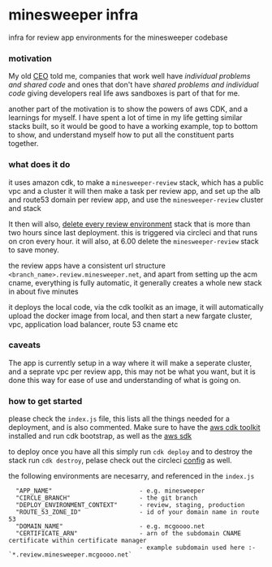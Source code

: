 # minesweeper infra

infra for review app environments for the minesweeper codebase

### motivation

My old [CEO](https://twitter.com/cameronp) told me, companies that work well have _individual problems and shared code_ and ones that don't have _shared problems and individual code_ giving developers real life aws sandboxes is part of that for me.

another part of the motivation is to show the powers of aws CDK, and a learnings for myself. I have spent a lot of time in my life getting similar stacks built, so it would be good to have a working example, top to bottom to show, and understand myself how to put all the constituent parts together.

### what does it do

it uses amazon cdk, to make a `minesweeper-review` stack, which has a public vpc and a cluster
it will then make a task per review app, and set up the alb and route53 domain per review app, and use the `minesweeper-review` cluster and stack

It then will also, [delete every review environment](https://github.com/mcgoooo/mine-sweeper/blob/a1521834c5608475d7d85305c0ff8c0581d80659/.circleci/config.yml#L72) stack that is more than two hours since last deployment. this is triggered via circleci and that runs on cron every hour. it will also, at 6.00 delete the `minesweeper-review` stack to save money.

the review apps have a consistent url structure `<branch_name>.review.minesweeper.net`, and apart from setting up the acm cname, everything is fully automatic, it generally creates a whole new stack in about five minutes

it deploys the local code, via the cdk toolkit as an image, it will automatically upload the docker image from local, and then start a new fargate cluster, vpc, application load balancer, route 53 cname etc

### caveats

The app is currently setup in a way where it will make a seperate cluster, and a seprate vpc per review app, this may not be what you want, but it is done this way for ease of use and understanding of what is going on.

### how to get started

please check the `index.js` file, this lists all the things needed for a deployment, and is also commented. Make sure to have the [aws cdk toolkit](https://github.com/aws/aws-cdk) installed and run cdk bootstrap, as well as the [aws sdk](https://aws.amazon.com/sdk-for-javascript/)

to deploy once you have all this simply run `cdk deploy` and to destroy the stack run `cdk destroy`, pelase check out the circleci [config](https://github.com/mcgoooo/mine-sweeper/blob/master/.circleci/config.yml) as well.

the following environments are necesarry, and referenced in the `index.js`

```
  "APP_NAME"                        - e.g. minesweeper
  "CIRCLE_BRANCH"                   - the git branch
  "DEPLOY_ENVIRONMENT_CONTEXT"      - review, staging, production
  "ROUTE_53_ZONE_ID"                - id of your domain name in route 53
  "DOMAIN_NAME"                     - e.g. mcgoooo.net
  "CERTIFICATE_ARN"                 - arn of the subdomain CNAME certificate within certificate manager
                                    - example subdomain used here :- `*.review.minesweeper.mcgoooo.net`
```
